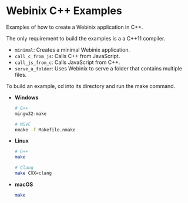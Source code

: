 # Webinix C++ Examples

Examples of how to create a Webinix application in C++.

The only requirement to build the examples is a a C++11 compiler.

- `minimal`: Creates a minimal Webinix application.
- `call_c_from_js`: Calls C++ from JavaScript.
- `call_js_from_c`: Calls JavaScript from C++.
- `serve_a_folder`: Uses Webinix to serve a folder that contains multiple files.

To build an example, cd into its directory and run the make command.

- **Windows**

  ```sh
  # G++
  mingw32-make

  # MSVC
  nmake -f Makefile.nmake
  ```

- **Linux**

  ```sh
  # G++
  make

  # Clang
  make CXX=clang
  ```

- **macOS**
  ```sh
  make
  ```
